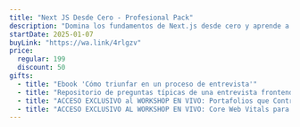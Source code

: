 ```yaml
---
title: "Next JS Desde Cero - Profesional Pack"
description: "Domina los fundamentos de Next.js desde cero y aprende a crear aplicaciones web rápidas, modernas y escalables."
startDate: 2025-01-07
buyLink: "https://wa.link/4rlgzv"
price:
  regular: 199
  discount: 50
gifts:
  - title: "Ebook 'Cómo triunfar en un proceso de entrevista'"
  - title: "Repositorio de preguntas típicas de una entrevista frontend"
  - title: "ACCESO EXCLUSIVO al WORKSHOP EN VIVO: Portafolios que Contratan: Aprende a Destacar como Dev"
  - title: "ACCESO EXCLUSIVO AL WORKSHOP EN VIVO: Core Web Vitals para Frontends: La Guía Definitiva"
---
```

